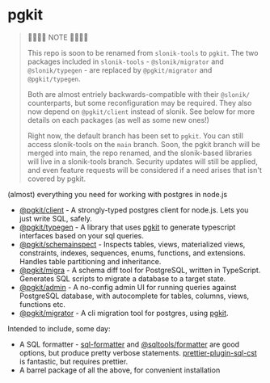 # pgkit

<blockquote>
🚧🚧🚧🚧 NOTE 🚧🚧🚧🚧

This repo is soon to be renamed from `slonik-tools` to `pgkit`. The two packages included in `slonik-tools` - `@slonik/migrator` and `@slonik/typegen` - are replaced by `@pgkit/migrator` and `@pgkit/typegen`.

Both are almost entriely backwards-compatible with their `@slonik/` counterparts, but some reconfiguration may be required. They also now depend on `@pgkit/client` instead of slonik. See below for more details on each packages (as well as some new ones!)

Right now, the default branch has been set to `pgkit`. You can still access slonik-tools on the `main` branch. Soon, the pgkit branch will be merged into main, the repo renamed, and the slonik-based libraries will live in a slonik-tools branch. Security updates will still be applied, and even feature requests will be considered if a need arises that isn't covered by pgkit.
</blockquote>

(almost) everything you need for working with postgres in node.js

<!-- codegen:start {preset: monorepoTOC, sort: topological, filter: '@pgkit'} -->
- [@pgkit/client](https://github.com/mmkal/slonik-tools/tree/pgkit/packages/client#readme) - A strongly-typed postgres client for node.js. Lets you just write SQL, safely.
- [@pgkit/typegen](https://github.com/mmkal/slonik-tools/tree/pgkit/packages/typegen#readme) - A library that uses [pgkit](https://npmjs.com/package/@pgkit/client) to generate typescript interfaces based on your sql queries.
- [@pgkit/schemainspect](./packages/schemainspect) - Inspects tables, views, materialized views, constraints, indexes, sequences, enums, functions, and extensions. Handles table partitioning and inheritance.
- [@pgkit/migra](https://github.com/mmkal/slonik-tools/tree/pgkit/packages/migra#readme) - A schema diff tool for PostgreSQL, written in TypeScript. Generates SQL scripts to migrate a database to a target state.
- [@pgkit/admin](https://github.com/mmkal/slonik-tools/tree/pgkit/packages/admin#readme) - A no-config admin UI for running queries against PostgreSQL database, with autocomplete for tables, columns, views, functions etc.
- [@pgkit/migrator](https://github.com/mmkal/slonik-tools/tree/pgkit/packages/migrator#readme) - A cli migration tool for postgres, using [pgkit](https://npmjs.com/package/@pgkit/client).
<!-- codegen:end -->

Intended to include, some day:

- A SQL formatter - [sql-formatter](https://www.npmjs.com/package/sql-formatter) and [@sqltools/formatter](https://www.npmjs.com/package/@sqltools/formatter) are good options, but produce pretty verbose statements. [prettier-plugin-sql-cst](https://github.com/nene/prettier-plugin-sql-cst) is fantastic, but requires prettier.
- A barrel package of all the above, for convenient installation
